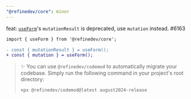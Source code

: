 ```yaml
---
"@refinedev/core": minor
---
```


feat: [`useForm`](https://refine.dev/docs/data/hooks/use-form/)'s `mutationResult` is deprecated, use `mutation` instead. #6163

```diff
import { useForm } from '@refinedev/core';

- const { mutationResult } = useForm();
+ const { mutation } = useForm();
```

> ✨ You can use `@refinedev/codemod` to automatically migrate your codebase. Simply run the following command in your project's root directory:
>
> ```bash
> npx @refinedev/codemod@latest august2024-release
> ```
